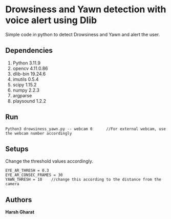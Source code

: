 # Drowsiness and Yawn detection with voice alert using Dlib

Simple code in python to detect Drowsiness and Yawn and alert the user.

## Dependencies

1. Python 3.11.9
2. opencv 4.11.0.86
3. dlib-bin 19.24.6
4. imutils 0.5.4
5. scipy  1.15.2
6. numpy 2.2.3
7. argparse 
8. playsound 1.2.2

## Run 

```
Python3 drowsiness_yawn.py -- webcam 0		//For external webcam, use the webcam number accordingly
```

## Setups

Change the threshold values accordingly.
```
EYE_AR_THRESH = 0.3
EYE_AR_CONSEC_FRAMES = 30
YAWN_THRESH = 10	//change this according to the distance from the camera
```

## Authors

**Harsh Gharat** 
